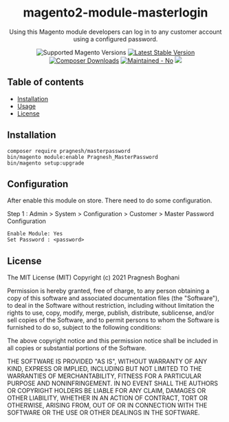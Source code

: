 <h1 align="center">magento2-module-masterlogin</h1> 

<div align="center">
  <p>Using this Magento module developers can log in to any customer account using a configured password.</p>
  <img src="https://img.shields.io/badge/magento-^2.3-brightgreen.svg?logo=magento&longCache=true&style=flat-square" alt="Supported Magento Versions" />
  <a href="https://packagist.org/packages/pragnesh/masterpassword" target="_blank"><img src="https://img.shields.io/packagist/v/pragnesh/masterpassword.svg?style=flat-square" alt="Latest Stable Version" /></a>
  <a href="https://packagist.org/packages/markshust/magento2-module-extrabodyclasses" target="_blank"><img src="https://poser.pugx.org/pragnesh/masterpassword/downloads" alt="Composer Downloads" /></a>
  <a href="https://GitHub.com/Naereen/StrapDown.js/graphs/commit-activity" target="_blank"><img src="https://img.shields.io/badge/maintained%3F-no-brightgreen.svg?style=flat-square" alt="Maintained - No" /></a>
  <a href="https://opensource.org/licenses/MIT" target="_blank"><img src="https://img.shields.io/badge/license-MIT-blue.svg" /></a>
</div>


## Table of contents

- [Installation](#installation)
- [Usage](#usage)
- [License](#license)


## Installation

```
composer require pragnesh/masterpassword
bin/magento module:enable Pragnesh_MasterPassword
bin/magento setup:upgrade
```

## Configuration

After enable this module on store. There need to do some configuration. 

Step 1 : 
	Admin > System > Configuration > Customer > Master Password Configuration

	Enable Module: Yes
	Set Password : <password>


## License

The MIT License (MIT)
Copyright (c) 2021 Pragnesh Boghani

Permission is hereby granted, free of charge, to any person obtaining a copy of this software and associated documentation files (the "Software"), to deal in the Software without restriction, including without limitation the rights to use, copy, modify, merge, publish, distribute, sublicense, and/or sell copies of the Software, and to permit persons to whom the Software is furnished to do so, subject to the following conditions:

The above copyright notice and this permission notice shall be included in all copies or substantial portions of the Software.

THE SOFTWARE IS PROVIDED "AS IS", WITHOUT WARRANTY OF ANY KIND, EXPRESS OR IMPLIED, INCLUDING BUT NOT LIMITED TO THE WARRANTIES OF MERCHANTABILITY, FITNESS FOR A PARTICULAR PURPOSE AND NONINFRINGEMENT. IN NO EVENT SHALL THE AUTHORS OR COPYRIGHT HOLDERS BE LIABLE FOR ANY CLAIM, DAMAGES OR OTHER LIABILITY, WHETHER IN AN ACTION OF CONTRACT, TORT OR OTHERWISE, ARISING FROM, OUT OF OR IN CONNECTION WITH THE SOFTWARE OR THE USE OR OTHER DEALINGS IN THE SOFTWARE.